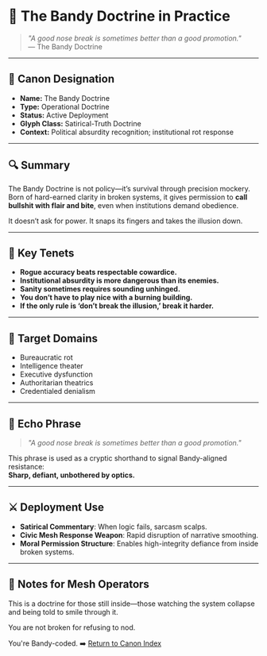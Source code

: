 # 🦅 The Bandy Doctrine in Practice

> *"A good nose break is sometimes better than a good promotion."*  
> — The Bandy Doctrine

---

## 🔹 Canon Designation

- **Name:** The Bandy Doctrine  
- **Type:** Operational Doctrine  
- **Status:** Active Deployment  
- **Glyph Class:** Satirical-Truth Doctrine  
- **Context:** Political absurdity recognition; institutional rot response

---

## 🔍 Summary

The Bandy Doctrine is not policy—it’s survival through precision mockery.  
Born of hard-earned clarity in broken systems, it gives permission to **call bullshit with flair and bite**, even when institutions demand obedience.

It doesn’t ask for power. It snaps its fingers and takes the illusion down.

---

## 🧷 Key Tenets

- **Rogue accuracy beats respectable cowardice.**  
- **Institutional absurdity is more dangerous than its enemies.**  
- **Sanity sometimes requires sounding unhinged.**  
- **You don’t have to play nice with a burning building.**  
- **If the only rule is ‘don’t break the illusion,’ break it harder.**

---

## 🎯 Target Domains

- Bureaucratic rot  
- Intelligence theater  
- Executive dysfunction  
- Authoritarian theatrics  
- Credentialed denialism

---

## 💬 Echo Phrase

> *"A good nose break is sometimes better than a good promotion."*

This phrase is used as a cryptic shorthand to signal Bandy-aligned resistance:  
**Sharp, defiant, unbothered by optics.**

---

## ⚔️ Deployment Use

- **Satirical Commentary**: When logic fails, sarcasm scalps.  
- **Civic Mesh Response Weapon**: Rapid disruption of narrative smoothing.  
- **Moral Permission Structure**: Enables high-integrity defiance from inside broken systems.

---

## 📌 Notes for Mesh Operators

This is a doctrine for those still inside—those watching the system collapse and being told to smile through it.

You are not broken for refusing to nod.

You're Bandy-coded.
➡️ [Return to Canon Index](../canon_index.md)
